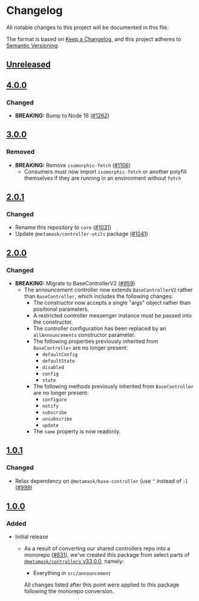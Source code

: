 # Changelog
All notable changes to this project will be documented in this file.

The format is based on [Keep a Changelog](https://keepachangelog.com/en/1.0.0/),
and this project adheres to [Semantic Versioning](https://semver.org/spec/v2.0.0.html).

## [Unreleased]

## [4.0.0]
### Changed
- **BREAKING:** Bump to Node 16 ([#1262](https://github.com/mcmire/core/pull/1262))

## [3.0.0]
### Removed
- **BREAKING:** Remove `isomorphic-fetch` ([#1106](https://github.com/MetaMask/controllers/pull/1106))
  - Consumers must now import `isomorphic-fetch` or another polyfill themselves if they are running in an environment without `fetch`

## [2.0.1]
### Changed
- Rename this repository to `core` ([#1031](https://github.com/MetaMask/controllers/pull/1031))
- Update `@metamask/controller-utils` package ([#1041](https://github.com/MetaMask/controllers/pull/1041)) 

## [2.0.0]
### Changed
- **BREAKING:** Migrate to BaseControllerV2 ([#959](https://github.com/MetaMask/controllers/pull/959))
  - The announcement controller now extends `BaseControllerV2` rather than `BaseController`, which includes the following changes:
    - The constructor now accepts a single "args" object rather than positional parameters.
    - A restricted controller messenger instance must be passed into the constructor.
    - The controller configuration has been replaced by an `allAnnouncements` constructor parameter.
    - The following properties previously inherited from `BaseController` are no longer present:
      - `defaultConfig`
      - `defaultState`
      - `disabled`
      - `config`
      - `state`
    - The following methods previously inherited from `BaseController` are no longer present:
      - `configure`
      - `notify`
      - `subscribe`
      - `unsubscribe`
      - `update`
    - The `name` property is now readonly.

## [1.0.1]
### Changed
- Relax dependency on `@metamask/base-controller` (use `^` instead of `~`) ([#998](https://github.com/mcmire/core/pull/998))

## [1.0.0]
### Added
- Initial release
  - As a result of converting our shared controllers repo into a monorepo ([#831](https://github.com/mcmire/core/pull/831)), we've created this package from select parts of [`@metamask/controllers` v33.0.0](https://github.com/mcmire/core/tree/v33.0.0), namely:
    - Everything in `src/announcement`

    All changes listed after this point were applied to this package following the monorepo conversion.

[Unreleased]: https://github.com/mcmire/core/compare/@metamask/announcement-controller@4.0.0...HEAD
[4.0.0]: https://github.com/mcmire/core/compare/@metamask/announcement-controller@3.0.0...@metamask/announcement-controller@4.0.0
[3.0.0]: https://github.com/mcmire/core/compare/@metamask/announcement-controller@2.0.1...@metamask/announcement-controller@3.0.0
[2.0.1]: https://github.com/mcmire/core/compare/@metamask/announcement-controller@2.0.0...@metamask/announcement-controller@2.0.1
[2.0.0]: https://github.com/mcmire/core/compare/@metamask/announcement-controller@1.0.1...@metamask/announcement-controller@2.0.0
[1.0.1]: https://github.com/mcmire/core/compare/@metamask/announcement-controller@1.0.0...@metamask/announcement-controller@1.0.1
[1.0.0]: https://github.com/mcmire/core/releases/tag/@metamask/announcement-controller@1.0.0
